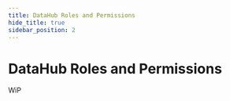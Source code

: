 ```yaml
---
title: DataHub Roles and Permissions
hide_title: true
sidebar_position: 2
---
```


# DataHub Roles and Permissions

WiP
